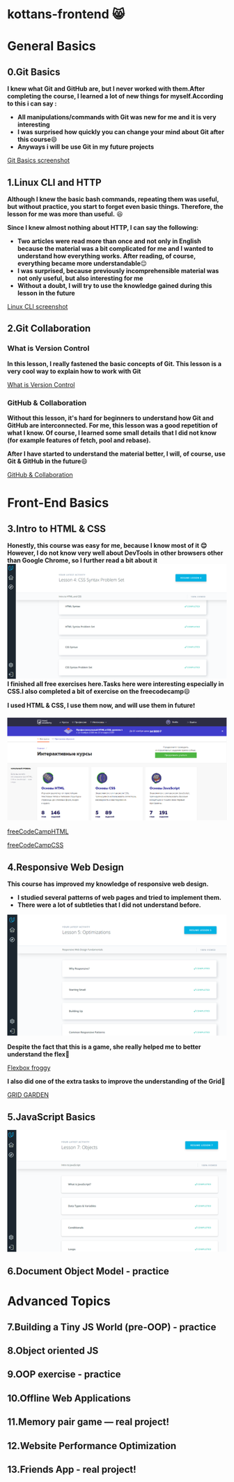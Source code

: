 # kottans-frontend  :smile_cat:
# General Basics

## 0.Git Basics
**I knew what Git and GitHub are, but I never worked with them.After completing the course, I learned a lot of new things for myself.According to this i can say :**

* **All manipulations/commands with Git was new for me and it is very interesting**
* **I was surprised how quickly you can change your mind about Git after this course**:smile:
* **Anyways i will be use Git in my future projects**

[Git Basics screenshot](https://github.com/babayK0/kottans-frontend/raw/master/task_git_basics/task_git_basics.PNG)

## 1.Linux CLI and HTTP
**Although I knew the basic bash commands, repeating them was useful, but without practice, you start to forget even basic things. Therefore, the lesson for me was more than useful.** :satisfied:

**Since I knew almost nothing about HTTP, I can say the following:**
* **Two articles were read more than once and not only in English because the material was a bit complicated for me and I wanted to understand how everything works. After reading, of course, everything became more understandable**:relieved:
* **I was surprised, because previously incomprehensible material was not only useful, but also interesting for me** 
* **Without a doubt, I will try to use the knowledge gained during this lesson in the future**

[Linux CLI screenshot](https://github.com/babayK0/kottans-frontend/raw/master/task_linux_cli/task_linux_cli.PNG)

## 2.Git Collaboration
### What is Version Control
**In this lesson, I really fastened the basic concepts of Git. This lesson is a very cool way to explain how to work with Git**

[What is Version Control](https://github.com/babayK0/kottans-frontend/raw/master/task_git_collaboration/task_git_collaboration1.PNG)

### GitHub & Collaboration
**Without this lesson, it's hard for beginners to understand how Git and GitHub are interconnected. For me, this lesson was a good repetition of what I know. Of course, I learned some small details that I did not know (for example features of fetch, pool and rebase).**

**After I have started to understand the material better, I will, of course, use Git & GitHub in the future**:smile:

[GitHub & Collaboration](https://github.com/babayK0/kottans-frontend/raw/master/task_git_collaboration/task_git_collaboration2.PNG)
        
      
# Front-End Basics
## 3.Intro to HTML & CSS
**Honestly, this course was easy for me, because I know most of it :relieved: However, I do not know very well about DevTools in other browsers other than Google Chrome, so I further read a bit about it**
![task_git_html_css_intro1](https://github.com/babayK0/kottans-frontend/raw/master/task_git_html_css_intro/task_html_css_intro1.PNG)
**I finished all free exercises here.Tasks here were interesting especially in CSS.I also completed a bit of exercise on the freecodecamp**:smile:

**I used HTML & CSS, I use them now, and will use them in future**:exclamation:

![task_git_html_css_intro](https://github.com/babayK0/kottans-frontend/raw/master/task_git_html_css_intro/task_html_css_intro.PNG)

[freeCodeCampHTML](https://github.com/babayK0/kottans-frontend/raw/master/task_git_html_css_intro/task_html_css_intro2.PNG)

[freeCodeCampCSS](https://github.com/babayK0/kottans-frontend/raw/master/task_git_html_css_intro/task_html_css_intro3.PNG)
   
## 4.Responsive Web Design
**This course has improved my knowledge of responsive web design.**
* **I studied several patterns of web pages and tried to implement them.**
* **There were a lot of subtleties that I did not understand before.**

![task_responsive_web_design1](https://github.com/babayK0/kottans-frontend/raw/master/task_responsive_web_design/task_responsive_web_design1.PNG)

**Despite the fact that this is a game, she really helped me to better understand the flex**:frog:

[Flexbox froggy](https://github.com/babayK0/kottans-frontend/raw/master/task_responsive_web_design/task_responsive_web_design2.PNG)

**I also did one of the extra tasks to improve the understanding of the Grid**:deciduous_tree:

[GRID GARDEN](https://github.com/babayK0/kottans-frontend/raw/master/task_responsive_web_design/task_responsive_web_design3.PNG)
        
      
## 5.JavaScript Basics
![task_js_basics](https://github.com/babayK0/kottans-frontend/raw/master/task_js_basics/task_js_basics1.PNG)

## 6.Document Object Model - practice

# Advanced Topics
## 7.Building a Tiny JS World (pre-OOP) - practice
## 8.Object oriented JS
## 9.OOP exercise - practice
## 10.Offline Web Applications
## 11.Memory pair game — real project!
## 12.Website Performance Optimization
## 13.Friends App - real project!
